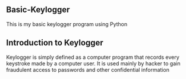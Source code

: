 ## Basic-Keylogger
This is my basic keylogger program using Python

## Introduction to Keylogger
Keylogger is simply defined as a computer program that records every keystroke made by a computer user. It is used mainly by hacker to gain fraudulent access to passwords and other confidential information

